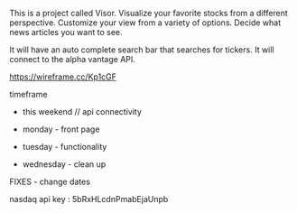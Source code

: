 This is a project called Visor. Visualize your favorite stocks from a different perspective. Customize your view from a variety of options. Decide what news articles you want to see. 

It will have an auto complete search bar that searches for tickers. It will connect to the alpha vantage API.





https://wireframe.cc/Kp1cGF


timeframe 
- this weekend // api connectivity

- monday - front page

- tuesday - functionality

- wednesday - clean up

FIXES
    - change dates


nasdaq api key : 5bRxHLcdnPmabEjaUnpb